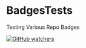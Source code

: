 # BadgesTests
Testing Various Repo Badges

[![GitHub watchers](https://img.shields.io/github/wulas/BadgesTests.svg?style=social&label=Watch&maxAge=2592000)]()


